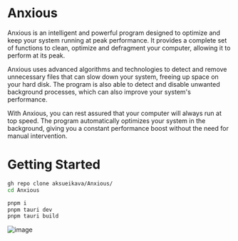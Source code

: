# Anxious
Anxious is an intelligent and powerful program designed to optimize and keep your system running at peak performance. It provides a complete set of functions to clean, optimize and defragment your computer, allowing it to perform at its peak.

Anxious uses advanced algorithms and technologies to detect and remove unnecessary files that can slow down your system, freeing up space on your hard disk. The program is also able to detect and disable unwanted background processes, which can also improve your system's performance.

With Anxious, you can rest assured that your computer will always run at top speed. The program automatically optimizes your system in the background, giving you a constant performance boost without the need for manual intervention.

# Getting Started
```bash
gh repo clone aksueikava/Anxious/
cd Anxious

pnpm i
pnpm tauri dev
pnpm tauri build
```

![image](https://github.com/aksueikava/Anxious/assets/135703603/d84faa27-07f7-48b7-8ceb-e794f0ae0d21)
